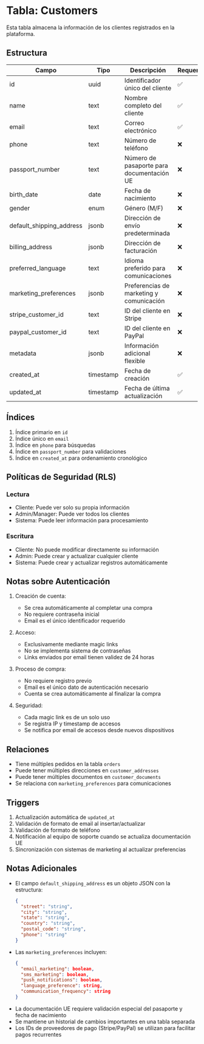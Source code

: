 # Tabla: Customers

Esta tabla almacena la información de los clientes registrados en la plataforma.

## Estructura

| Campo | Tipo | Descripción | Requerido |
|-------|------|-------------|-----------|
| id | uuid | Identificador único del cliente | ✅ |
| name | text | Nombre completo del cliente | ✅ |
| email | text | Correo electrónico | ✅ |
| phone | text | Número de teléfono | ❌ |
| passport_number | text | Número de pasaporte para documentación UE | ❌ |
| birth_date | date | Fecha de nacimiento | ❌ |
| gender | enum | Género (M/F) | ❌ |
| default_shipping_address | jsonb | Dirección de envío predeterminada | ❌ |
| billing_address | jsonb | Dirección de facturación | ❌ |
| preferred_language | text | Idioma preferido para comunicaciones | ❌ |
| marketing_preferences | jsonb | Preferencias de marketing y comunicación | ❌ |
| stripe_customer_id | text | ID del cliente en Stripe | ❌ |
| paypal_customer_id | text | ID del cliente en PayPal | ❌ |
| metadata | jsonb | Información adicional flexible | ❌ |
| created_at | timestamp | Fecha de creación | ✅ |
| updated_at | timestamp | Fecha de última actualización | ✅ |

## Índices

1. Índice primario en `id`
2. Índice único en `email`
3. Índice en `phone` para búsquedas
4. Índice en `passport_number` para validaciones
5. Índice en `created_at` para ordenamiento cronológico

## Políticas de Seguridad (RLS)

### Lectura
- Cliente: Puede ver solo su propia información
- Admin/Manager: Puede ver todos los clientes
- Sistema: Puede leer información para procesamiento

### Escritura
- Cliente: No puede modificar directamente su información
- Admin: Puede crear y actualizar cualquier cliente
- Sistema: Puede crear y actualizar registros automáticamente

## Notas sobre Autenticación

1. Creación de cuenta:
   - Se crea automáticamente al completar una compra
   - No requiere contraseña inicial
   - Email es el único identificador requerido

2. Acceso:
   - Exclusivamente mediante magic links
   - No se implementa sistema de contraseñas
   - Links enviados por email tienen validez de 24 horas

3. Proceso de compra:
   - No requiere registro previo
   - Email es el único dato de autenticación necesario
   - Cuenta se crea automáticamente al finalizar la compra

4. Seguridad:
   - Cada magic link es de un solo uso
   - Se registra IP y timestamp de accesos
   - Se notifica por email de accesos desde nuevos dispositivos

## Relaciones

- Tiene múltiples pedidos en la tabla `orders`
- Puede tener múltiples direcciones en `customer_addresses`
- Puede tener múltiples documentos en `customer_documents`
- Se relaciona con `marketing_preferences` para comunicaciones

## Triggers

1. Actualización automática de `updated_at`
2. Validación de formato de email al insertar/actualizar
3. Validación de formato de teléfono
4. Notificación al equipo de soporte cuando se actualiza documentación UE
5. Sincronización con sistemas de marketing al actualizar preferencias

## Notas Adicionales

- El campo `default_shipping_address` es un objeto JSON con la estructura:
  ```json
  {
    "street": "string",
    "city": "string",
    "state": "string",
    "country": "string",
    "postal_code": "string",
    "phone": "string"
  }
  ```
- Las `marketing_preferences` incluyen:
  ```json
  {
    "email_marketing": boolean,
    "sms_marketing": boolean,
    "push_notifications": boolean,
    "language_preference": string,
    "communication_frequency": string
  }
  ```
- La documentación UE requiere validación especial del pasaporte y fecha de nacimiento
- Se mantiene un historial de cambios importantes en una tabla separada
- Los IDs de proveedores de pago (Stripe/PayPal) se utilizan para facilitar pagos recurrentes